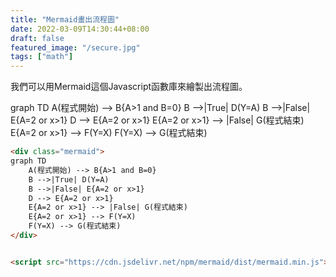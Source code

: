 ```yaml
---
title: "Mermaid畫出流程圖"
date: 2022-03-09T14:30:44+08:00
draft: false
featured_image: "/secure.jpg"
tags: ["math"]
---
```


我們可以用Mermaid這個Javascript函數庫來繪製出流程圖。

<div class="mermaid">
graph TD
    A(程式開始) --> B{A>1 and B=0}
    B -->|True| D(Y=A)
    B -->|False| E{A=2 or x>1}
    D --> E{A=2 or x>1}
    E{A=2 or x>1} --> |False| G(程式結束)
    E{A=2 or x>1} --> F(Y=X)
    F(Y=X) --> G(程式結束)
</div>


<script src="https://cdn.jsdelivr.net/npm/mermaid/dist/mermaid.min.js"></script>

```html
<div class="mermaid">
graph TD
    A(程式開始) --> B{A>1 and B=0}
    B -->|True| D(Y=A)
    B -->|False| E{A=2 or x>1}
    D --> E{A=2 or x>1}
    E{A=2 or x>1} --> |False| G(程式結束)
    E{A=2 or x>1} --> F(Y=X)
    F(Y=X) --> G(程式結束)
</div>


<script src="https://cdn.jsdelivr.net/npm/mermaid/dist/mermaid.min.js"></script>
```
